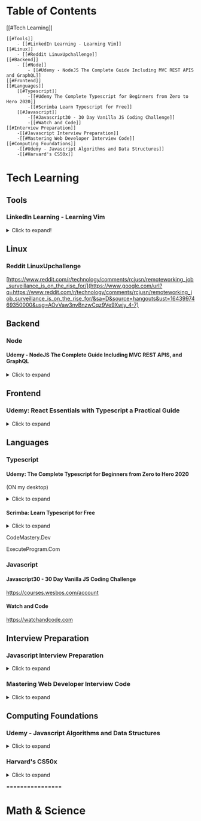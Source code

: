 # Table of Contents

[[#Tech Learning]]

	[[#Tools]] 
		- [[#LinkedIn Learning - Learning Vim]]
	[[#Linux]]
		- [[#Reddit LinuxUpchallenge]]
	[[#Backend]]
		- [[#Node]]
			- [[#Udemy - NodeJS The Complete Guide Including MVC REST APIS and GraphQL]]
	[[#Frontend]]
	[[#Languages]]
		[[#Typescript]]
			-[[#Udemy The Complete Typescript for Beginners from Zero to Hero 2020]]
			-[[#Scrimba Learn Typescript for Free]]
		[[#Javascript]]
			-[[#Javascript30 - 30 Day Vanilla JS Coding Challenge]]
			-[[#Watch and Code]]
	[[#Interview Preparation]]
		-[[#Javascript Interview Preparation]]
		-[[#Mastering Web Developer Interview Code]]
	[[#Computing Foundations]]
		-[[#Udemy - Javascript Algorithms and Data Structures]]
		-[[#Harvard's CS50x]]


# Tech Learning

## Tools

### LinkedIn Learning - Learning Vim
<details>
	<summary>Click to expand!</summary>

- [x] Introduction (Completed: 1/12/2022)
  - [x] Vim for text editing
  - [x] Why Vim
  - [x] Vim Installation
  - [x] Sample Files and Challenges (1/12/2022)

- [x] Basics
  
   - [x] Start and Quit vim
   - [x] Dual Mode
   - [x] Insert Text
   - [x] Save and Quit
   - [x] Challenge - create file
   - [x] Solution - create file

- [x] Moving Around
	- [x] Navigate using h,j,k,l
	- [x] Words sentences and paragraphs
	- [x] Challenge - find word
	- [x] Solution - find word
	- [x] Regular expressions (Take his LinkedIn Regular Expression Course)
	- [x] Challenge - Search word
	  - [x] Solution - Search word
	  - [x] Screen movement
	  - [x] Challenge - Move screens
	  - [x] Solution - Move screens
	  - [x] Lines
	  - [x] Challenge - Move lines
	  - [x] Solution - Move lines
	  - [x] Current word
	  - [x] Challenge - Find next instance of word
	  - [x] Solution - Find next instance of word

- [] Changing Text
	- [] Delete text
	- [] Challenge Delete sentence
	- [] Solution Delete sentence
	- [] Copy and Paste
	- [] Challenge - Copy and Paste
	- [] Solution - Copy and Paste
	- [] Change Text
	- [] Challlenge - Change Text
	- [] Solution - Change Text
	- [] Visual selection
	- [] Challenge - Use visual selection
	- [] Solution - Use visual selection
	- [] Registers
	- [] Challenge - Use registers
	- [] Solution - Use registers
	- [] Replace text

- [] Marks
- [] Buffers
- [] Configuration
- [] Day to Day Vim
- [] Conclusion

</details>

## Linux

### Reddit LinuxUpchallenge
[https://www.reddit.com/r/technology/comments/rcjusn/remoteworking_job_surveillance_is_on_the_rise_for/](https://www.google.com/url?q=https://www.reddit.com/r/technology/comments/rcjusn/remoteworking_job_surveillance_is_on_the_rise_for/&sa=D&source=hangouts&ust=1643997469350000&usg=AOvVaw3nvBnzwCqz9Ve9Xwjy_4-7)

## Backend
### Node
#### Udemy - NodeJS The Complete Guide Including MVC REST APIS, and GraphQL
<details>
<summary>Click to expand</summary>

- [x] 01 Introduction
	- [x] What is Node.js
	- [x] Installing Node.js and Creating our First App
	- [x] Understanding the Role Usage of Node.js
	- [x] Course Outline
	- [x] How to Get the Most Out of the Course
	- [x] Working with the REPL vs Using Files
	- [x] Using the Attached Source Code

- [] 02 Optional Javascript - A Quick Refresher
  - [] Core JS syntax
  - [] let and const
  - [] arrow functions
  - [] objects
  - [] arrays
  - [] arrays and reference types
  - [] spread and rest
  - [] destructering
  - [] async code
  - [] module introduction
  - [] javascript in a nutshell
  - [] javascript on MDN
  - [] primitive vs Reference Types
  - [] Refreshing the Core Syntax
  - [] Various Javascript Resources
  - [] Let Const
  - [] Arrow Functions and This
  - [] Understanding Arrow Functions
- 03 [] Understanding the Basics
	- [x] 23 Module Introduction
	- [] 24 How the Web Works
	- [] 25 Creating a Node Server
	- [] 26 The Node Lifecycle Event Loop
	- [] 27 Controlling the Node.js Process
	- [] 28 Understanding REquests
	- [] 29 Sending Responses
	- [] 30 Request Response Headers
	- [] 31 Routing Requests
	- [] 32 Redirecting Requests
	- [] 33 Parsing Request Bodies
	- [] 34 Understanding Event Drive Code Execution
	- [] 35 Blocking and Non-Blocking Code
- 04 Improved Development Workflow
</details>

## Frontend

### Udemy: React Essentials with Typescript a Practical Guide
<details>
	<summary>Click to expand</summary>

- [x] 01 Installation
- [x] 02 Docker
- [x] 03 Template (Bootstrap)
- [x] 04 Components
- [x] 05 Router
- [x] 06 Wrapper
- [x] 07 Register
- [ ] 08 Http Requests (issue, I cannot access the backend)
- [ ] 09 State
- [ ] 10 useState
- [ ] 11 Login
- [ ] 12 useEffect
</details>

## Languages
### Typescript
#### Udemy: The Complete Typescript for Beginners from Zero to Hero 2020
(ON my desktop)
<details>
	<summary>Click to expand</summary>

-[x] 01 Transpiler
-[] 02 Tooling Setup
-[] 03 ScratchJS
-[] 04 Var Hoisting & Functional Scope
-[] 05 let Keyword
</details>

#### Scrimba: Learn Typescript for Free
<details>
<summary>Click to expand</summary>

- [x] Learn primitive types 100% (Completed 3/1/2022)
	- [x] Introduction to Typescript 100%
	- [x] Course Outline
		- [x] Couch Surfing Website
		- [x] What is Typescript
		- [x] Types in Javascript
		- [x]  Using typeof (mini-challenge)
		- [x] Viewing Typescript Prompts
		- [x] Typescrypt Types
		- [x] Assigning Types
		- [x] Benefits of Using Typescript
		- [x] Number Types mini-challenge
		- [x] Strings Types mini-challenge
		- [x] Boolean Types mini-challenge
		- [x] Fixing the Web site mini-challenge
		- [x] Type Assignment and Type Interference

- [x] Learn structural types (Completed 03/02/2022)
	- [x] Object Types
	- [x] Array Types
	- [x] Array Types mini-challenge
	- [x] Creating our Property Object
	- [x] Property Challenge
	- [x] Adding Properties Results
	- [x] Add the Properties to our Dashboard challenge
	- [x] Tuple Types
	- [x] Tuple Types Challenge (Completed 03/01/2022)
	- [x] Enum Types
	- [x] Enum Types mini-challenge
	- [x] Any Type
	- [x] Union Types
	- [x] Union Types challenge
	- [x] Literal Types
	- [x] Function Types + Void Types
	- [x] Function Types + Void Types mini-challenge

- [x] More advanced TypeScript features (Completed 03/02/2022)
	- [x] File Organisation
	- [x] Function Type Challenge
	- [x] Interfaces
	- [x] Modules
	- [x] Classes
	- [x] Interface and Class Exercise
	- [x] Add a new Property

- [] Styling
     -[x] Style hover button
	- [x] Style hover button exercise (Completed 03/02/2022)
	- [] Website structure
	- [] Color consistency
	- [] Moving interfaces
	- [] File structure exercise
	- [] Compiling
	- [] Where to go next?
</details>


CodeMastery.Dev

ExecuteProgram.Com

### Javascript
#### Javascript30 - 30 Day Vanilla JS Coding Challenge
https://courses.wesbos.com/account

####  Watch and Code
https://watchandcode.com

## Interview Preparation
### Javascript Interview Preparation

<details>
<summary>Click to expand</summary>

- [x] Introduction and Course Layout
  
  - [x] Course Layout
  - [x] How to Get The Most Out of This Course

- [x] Triple Add Function
  
  - [x] Question
  - [x] Solution

- [x] Working with IIFEs
  
  - [x] Question
  - [x] Solution

- [x] Button 5
  
  - [x] Question
  - [x] Solution Part 1
  - [x] Solution Part 2
  - [x] Solution Part 3

- [] Closures

- [] 'this' keyword

- [] Hoisting in JS

- [] Scope and 'self'

- [] Equals vs Strict Equals

- [] Log Number Function

- [] Use Strict

- [] Curry Function

- [] Counter Function
</details>

### Mastering Web Developer Interview Code
<details>
<summary>Click to expand</summary>

- [] Introduction
  - [x] Stay sharp with web developer interview code
  - [x] What you should know
  - [x] Using the exercises for this course
- [] Questions
  - [] How do you use the data-attribute in HTML
  - [] Are you comfortable using jQuery
  - [] Describe when you should use the bind() method
  - [] Do you know how to use the conditional operator
  - [] Have you used Ajax to load an exernal file
  - [] Have you used JavaScript templates
  - [] How do you manipulate the DOM
  - [] How do you search using functional programing
  - [] How do you use a constructor to create instances
  - [] How do you use arrow functions in ES6
- [] Tasks
- [] Interviews with Working Professionals
</details>

## Computing Foundations

### Udemy - Javascript Algorithms and Data Structures
<details>
<summary>Click to expand</summary>

1. [x] Introduction (Completed: 1/12/2021)
   - [x] Curriculum Walkthrough
   - [x] What Order Should You Watch In
   - [x] How I'm Running My Code
2. [] Big O Notation
   - [] Intro to Big O
   - [] Timing Our Code
   - [] Add Up To Faster
   - [] Add Up to Slower
   - [] Counting Operations
</details>

### Harvard's CS50x

<details>
<summary>Click to expand</summary>

- [x] Week 0 Scratch
- [] week 1 C
- [] Week 2 Arrays
- [] Week 3 Algorithms
- [] Week 4 Memory
- [] Week 5 Data Structures
- [] Week 6 Python
- [] Week 7 SQL
- [] HTML, CSS, Javascript
- [] Flash
- [] Emoji
- [] Cybersecurity
</details>

================
# Math & Science

